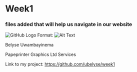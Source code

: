 # Week1

### files added that will help us navigate in our website

![GitHub Logo](/images/logo.png)
Format: ![Alt Text](url)

Belyse Uwambayinema

Papeprinter Graphics Ltd Services

Link to my project: https://github.com/ubelyse/week1
